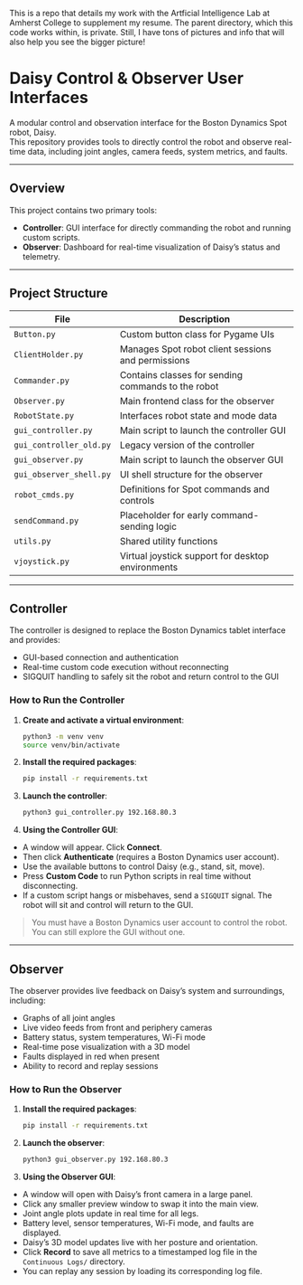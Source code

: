 This is a repo that details my work with the Artficial Intelligence Lab at Amherst College to supplement my resume. The parent directory, which this code works within, is private. 
Still, I have tons of pictures and info that will also help you see the bigger picture!

# Daisy Control & Observer User Interfaces

A modular control and observation interface for the Boston Dynamics Spot robot, Daisy.  
This repository provides tools to directly control the robot and observe real-time data, including joint angles, camera feeds, system metrics, and faults.

---

## Overview

This project contains two primary tools:

- **Controller**: GUI interface for directly commanding the robot and running custom scripts.
- **Observer**: Dashboard for real-time visualization of Daisy’s status and telemetry.

---

## Project Structure

| File | Description |
|------|-------------|
| `Button.py` | Custom button class for Pygame UIs |
| `ClientHolder.py` | Manages Spot robot client sessions and permissions |
| `Commander.py` | Contains classes for sending commands to the robot |
| `Observer.py` | Main frontend class for the observer |
| `RobotState.py` | Interfaces robot state and mode data |
| `gui_controller.py` | Main script to launch the controller GUI |
| `gui_controller_old.py` | Legacy version of the controller |
| `gui_observer.py` | Main script to launch the observer GUI |
| `gui_observer_shell.py` | UI shell structure for the observer |
| `robot_cmds.py` | Definitions for Spot commands and controls |
| `sendCommand.py` | Placeholder for early command-sending logic |
| `utils.py` | Shared utility functions |
| `vjoystick.py` | Virtual joystick support for desktop environments |

---

## Controller

The controller is designed to replace the Boston Dynamics tablet interface and provides:

- GUI-based connection and authentication
- Real-time custom code execution without reconnecting
- SIGQUIT handling to safely sit the robot and return control to the GUI

### How to Run the Controller

1. **Create and activate a virtual environment**:
   ```bash
   python3 -m venv venv
   source venv/bin/activate
2. **Install the required packages**:
   ```bash
   pip install -r requirements.txt
3. **Launch the controller**:
   ```bash
   python3 gui_controller.py 192.168.80.3
4. **Using the Controller GUI**:
- A window will appear. Click **Connect**.
- Then click **Authenticate** (requires a Boston Dynamics user account).
- Use the available buttons to control Daisy (e.g., stand, sit, move).
- Press **Custom Code** to run Python scripts in real time without disconnecting.
- If a custom script hangs or misbehaves, send a `SIGQUIT` signal. The robot will sit and control will return to the GUI.

> You must have a Boston Dynamics user account to control the robot.  
> You can still explore the GUI without one.

---

## Observer

The observer provides live feedback on Daisy’s system and surroundings, including:

- Graphs of all joint angles
- Live video feeds from front and periphery cameras
- Battery status, system temperatures, Wi-Fi mode
- Real-time pose visualization with a 3D model
- Faults displayed in red when present
- Ability to record and replay sessions

### How to Run the Observer

1. **Install the required packages**:
   ```bash
   pip install -r requirements.txt
2. **Launch the observer**:
   ```bash
   python3 gui_observer.py 192.168.80.3
3. **Using the Observer GUI**:

- A window will open with Daisy’s front camera in a large panel.
- Click any smaller preview window to swap it into the main view.
- Joint angle plots update in real time for all legs.
- Battery level, sensor temperatures, Wi-Fi mode, and faults are displayed.
- Daisy’s 3D model updates live with her posture and orientation.
- Click **Record** to save all metrics to a timestamped log file in the `Continuous Logs/` directory.
- You can replay any session by loading its corresponding log file.

